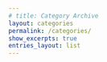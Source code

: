```yaml
---
# title: Category Archive
layout: categories
permalink: /categories/
show_excerpts: true
entries_layout: list
---
```

